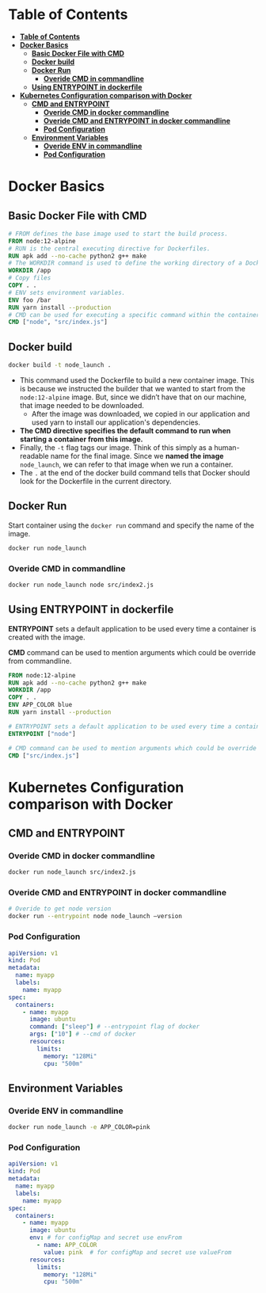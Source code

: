 # **Table of Contents**

- [**Table of Contents**](#table-of-contents)
- [**Docker Basics**](#docker-basics)
  - [**Basic Docker File with CMD**](#basic-docker-file-with-cmd)
  - [**Docker build**](#docker-build)
  - [**Docker Run**](#docker-run)
    - [**Overide CMD in commandline**](#overide-cmd-in-commandline)
  - [**Using ENTRYPOINT in dockerfile**](#using-entrypoint-in-dockerfile)
- [**Kubernetes Configuration comparison with Docker**](#kubernetes-configuration-comparison-with-docker)
  - [**CMD and ENTRYPOINT**](#cmd-and-entrypoint)
    - [**Overide CMD in docker commandline**](#overide-cmd-in-docker-commandline)
    - [**Overide CMD and ENTRYPOINT in docker commandline**](#overide-cmd-and-entrypoint-in-docker-commandline)
    - [**Pod Configuration**](#pod-configuration)
  - [**Environment Variables**](#environment-variables)
    - [**Overide ENV in commandline**](#overide-env-in-commandline)
    - [**Pod Configuration**](#pod-configuration-1)



# **Docker Basics**

## **Basic Docker File with CMD**
```dockerfile
# FROM defines the base image used to start the build process.
FROM node:12-alpine 
# RUN is the central executing directive for Dockerfiles.
RUN apk add --no-cache python2 g++ make
# The WORKDIR command is used to define the working directory of a Docker container at any given time. 
WORKDIR /app
# Copy files
COPY . .
# ENV sets environment variables.
ENV foo /bar
RUN yarn install --production
# CMD can be used for executing a specific command within the container.
CMD ["node", "src/index.js"]
```


## **Docker build**
```bash
docker build -t node_launch .

```

- This command used the Dockerfile to build a new container image. This is because we instructed the builder that we wanted to start from the `node:12-alpine` image. But, since we didn’t have that on our machine, that image needed to be downloaded.
  - After the image was downloaded, we copied in our application and used yarn to install our application's dependencies. 
- **The CMD directive specifies the default command to run when starting a container from this image.**
- Finally, the `-t` flag tags our image. Think of this simply as a human-readable name for the final image. Since we **named the image** `node_launch`, we can refer to that image when we run a container.
- The `.` at the end of the docker build command tells that Docker should look for the Dockerfile in the current directory.



## **Docker Run**
Start container using the `docker run` command and specify the name of the image.
```bash
docker run node_launch
```

### **Overide CMD in commandline** 
```bash
docker run node_launch node src/index2.js
```

## **Using ENTRYPOINT in dockerfile**

**ENTRYPOINT** sets a default application to be used every time a container is created with the image.

**CMD** command can be used to mention arguments which could be override from commandline.

```dockerfile
FROM node:12-alpine 
RUN apk add --no-cache python2 g++ make
WORKDIR /app
COPY . .
ENV APP_COLOR blue
RUN yarn install --production

# ENTRYPOINT sets a default application to be used every time a container is created with the image.
ENTRYPOINT ["node"]

# CMD command can be used to mention arguments which could be override from commandline.
CMD ["src/index.js"]
```

# **Kubernetes Configuration comparison with Docker**

## **CMD and ENTRYPOINT**

### **Overide CMD in docker commandline** 
```bash
docker run node_launch src/index2.js
```

### **Overide CMD and ENTRYPOINT in docker commandline** 
```bash
# Overide to get node version
docker run --entrypoint node node_launch –version
```
### **Pod Configuration**

```yaml
apiVersion: v1
kind: Pod
metadata:
  name: myapp
  labels:
    name: myapp
spec:
  containers:
    - name: myapp
      image: ubuntu
      command: ["sleep"] # --entrypoint flag of docker
      args: ["10"] # --cmd of docker
      resources:
        limits:
          memory: "128Mi"
          cpu: "500m"
```


## **Environment Variables**
### **Overide ENV in commandline** 
```bash
docker run node_launch -e APP_COLOR=pink
```
### **Pod Configuration**
```yaml
apiVersion: v1
kind: Pod
metadata:
  name: myapp
  labels:
    name: myapp
spec:
  containers:
    - name: myapp
      image: ubuntu
      env: # for configMap and secret use envFrom
        - name: APP_COLOR  
          value: pink  # for configMap and secret use valueFrom
      resources:
        limits:
          memory: "128Mi"
          cpu: "500m"
```
